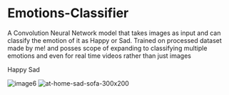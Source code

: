 # Emotions-Classifier
A Convolution Neural Network model that takes images as input and can classify the emotion of it as Happy or Sad. Trained on processed dataset made by me! and posses scope of expanding to classifying multiple emotions and even for real time videos rather than just images

Happy                                                                            Sad

![image6](https://github.com/user-attachments/assets/4e8c674f-910d-4459-b965-eb604980e084)        ![at-home-sad-sofa-300x200](https://github.com/user-attachments/assets/d0e628e3-d71f-4828-b5ba-6a5c87689ad6)

